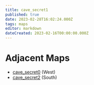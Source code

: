 ```yaml
---
title: cave_secret1
published: true
date: 2023-02-28T16:02:24.000Z
tags: maps
editor: markdown
dateCreated: 2023-02-16T00:00:00.000Z
---
```



# Adjacent Maps
 * [cave_secret0](/maps/cave_secret0) (West)
 * [cave_secret2](/maps/cave_secret2) (South)

